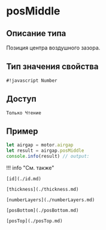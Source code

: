 # posMiddle

## Описание типа
Позиция центра воздушного зазора.

## Тип значения свойства
`#!javascript Number`

## Доступ
`Только Чтение`

## Пример
```javascript linenums="1"
let airgap = motor.airgap
let result = airgap.posMiddle
console.info(result) // output:
```

!!! info "См. также"

    [id](./id.md)

    [thickness](./thickness.md)

    [numberLayers](./numberLayers.md)

    [posBottom](./posBottom.md)

    [posTop](./posTop.md)
